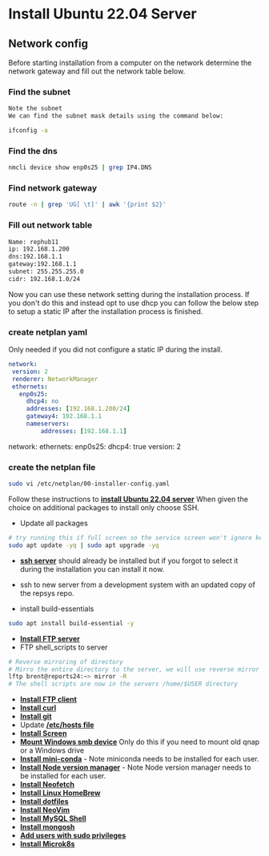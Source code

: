 # Install Ubuntu 22.04 Server

## Network config

Before starting installation from a computer on the network determine the network gateway and fill out the network table below.

### Find the subnet

```bash
Note the subnet
We can find the subnet mask details using the command below:

ifconfig -a

```
### Find the dns

```bash
nmcli device show enp0s25 | grep IP4.DNS
```

### Find network gateway
```bash
route -n | grep 'UG[ \t]' | awk '{print $2}'
```

### Fill out network table
```bash
Name: rephub11
ip: 192.168.1.200
dns:192.168.1.1
gateway:192.168.1.1
subnet: 255.255.255.0
cidr: 192.168.1.0/24
```

Now you can use these network setting during the installation process. If you don't do this and instead opt to use dhcp you can follow the below step to setup a static IP after the installation process is finished. 


### create netplan yaml

Only needed if you did not configure a static IP during the install. 
```yaml
network:
 version: 2
 renderer: NetworkManager
 ethernets:
   enp0s25:
     dhcp4: no
     addresses: [192.168.1.200/24]
     gateway4: 192.168.1.1
     nameservers:
         addresses: [192.168.1.1]
```

network:
  ethernets:
    enp0s25:
      dhcp4: true
  version: 2
  
### create the netplan file

```bash
sudo vi /etc/netplan/00-installer-config.yaml
```

Follow these instructions to **[install Ubuntu 22.04 server](https://ostechnix.com/install-ubuntu-server/)**
When given the choice on additional packages to install only choose SSH.

- Update all packages

```bash
# try running this if full screen so the service screen won't ignore keystrokes
sudo apt update -yq | sudo apt upgrade -yq
```


- **[ssh server](../ssh/ssh.md)** should already be installed but if you forgot to select it during the installation you can install it now.

- ssh to new server from a development system with an updated copy of the repsys repo.
 
- install build-essentials

```bash
sudo apt install build-essential -y
```
- **[Install FTP server](../ftp/ftp-server.md)**
- FTP shell_scripts to server
```bash
# Reverse mirroring of directory
# Mirro the entire directory to the server, we will use reverse mirror command.
lftp brent@reports24:~> mirror -R
# The shell scripts are now in the servers /home/$USER directory
```
- **[Install FTP client](../ftp/ftp-client.md)**
- **[Install curl](./../curl/install-curl.md)**
- **[Install git](../git/git.md)** 
- Update **[/etc/hosts file](../hosts/hosts.md)**
- **[Install Screen](../screen/install-screen.md)**
- **[Mount Windows smb device](../smb/mount-smb.md)** Only do this if you need to mount old qnap or a Windows drive
- **[Install mini-conda](../conda/miniconda-install.md)** - Note miniconda needs to be installed for each user.
- **[Install Node version manager](../nvm/install-node-version-manager.md)** - Note Node version manager needs to be installed for each user.
- **[Install Neofetch](../neofetch/install-neofetch.md)**
- **[Install Linux HomeBrew](../homebrew/homebrew-install.md)**
- **[Install dotfiles](../dotfiles/install-dotfiles.md)**
- **[Install NeoVim](../neovim/install-neovim.md)**
- **[Install MySQL Shell](../mysql/mysql-shell.md)**
- **[Install mongosh](../mongosh/install-mongosh.md)**
- **[Add users with sudo privileges](./create-user.md)**
- **[Install Microk8s](../../reports/k8s/microk8s_1.28_install.md)**
